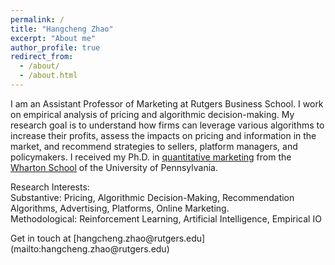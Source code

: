 ```yaml
---
permalink: /
title: "Hangcheng Zhao"
excerpt: "About me"
author_profile: true
redirect_from: 
  - /about/
  - /about.html
---
```


<!-- Adding a half line of space -->
<div style="margin-top: 1em;"></div>

I am an Assistant Professor of Marketing at Rutgers Business School. I work on empirical analysis of pricing and algorithmic decision-making. My research goal is to understand how firms can leverage various algorithms to increase their profits, assess the impacts on pricing and information in the market, and recommend strategies to sellers, platform managers, and policymakers. I received my Ph.D. in [quantitative marketing](https://marketing.wharton.upenn.edu/phd-program-in-marketing/) from the [Wharton School](https://www.wharton.upenn.edu/) of the University of Pennsylvania. 

<!-- Adding a half line of space -->
<div style="margin-top: 1em;"></div>

Research Interests:  
Substantive:  Pricing, Algorithmic Decision-Making, Recommendation Algorithms, Advertising, Platforms, Online Marketing.<br>
Methodological: Reinforcement Learning, Artificial Intelligence, Empirical IO

<!-- Adding a half line of space -->
<div style="margin-top: 1em;"></div>


<!-- Adding a half line of space -->
<div style="margin-top: 1em;"></div>
Get in touch at [hangcheng.zhao@rutgers.edu](mailto:hangcheng.zhao@rutgers.edu)
